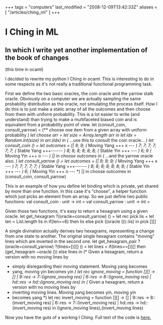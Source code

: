 +++
tags = "computers"
last_modified = "2008-12-09T13:42:33Z"
aliases = [ "/articles/ching_ml" ]
+++
# I Ching in ML

## In which I write yet another implementation of the book of changes
(this time in ocaml)

I decided to rewrite my python I Ching in ocaml. This is interesting to
do in some respects as it's not really a traditional functional
programming task.

First we define the two basic oracles, the coin oracle and the yarrow
stalk oracle. Obviously on a computer we are actually sampling the same
probability distribution as the oracle, not simulating the process
itself. How I do this is to just make a static array of all the
outcomes and then choose from them with uniform probability. This is a
lot easier to write (and understand) than trying to make a multifaceted
biased coin and is equivalent from a probability point of view.
let (consult_coin, consult_yarrow) =
(** choose one item from a given array with uniform probability *)
let choose arr =
let size = Array.length arr in
let idx = Random.int(size) in
arr.(idx)
in
(* ...use this to consult the coin oracle... *)
let consult_coin () =
let outcomes = [|
9; 9;               (* Moving Yang +++ x --- *)
7; 7; 7; 7; 7; 7;   (* Stable Yang +++------ *)
8; 8; 8; 8; 8; 8;   (* Stable Yin  +++   --- *)
6; 6                (* Moving Yin  +++ o --- *)
|]
in
choose outcomes
in
(* ...and the yarrow oracle also. *)
let consult_yarrow () =
let outcomes = [|
9; 9; 9;             (* Moving Yang +++ x --- *)
7; 7; 7; 7; 7;       (* Stable Yang +++------ *)
8; 8; 8; 8; 8; 8; 8; (* Stable Yin  +++   --- *)
6;                   (* Moving Yin  +++ o --- *)
|]
in
choose outcomes
in
(consult_coin, consult_yarrow)

This is an example of how you define let binding which is private, yet
shared by more than one function. In this case it's "choose", a helper
function which just picks an element from an array. So we just define
two public functions:
val consult_coin : unit -> int = <fun>
val consult_yarrow : unit -> int = <fun>

Given those two functions, it's easy to return a hexagram using a given
oracle.
let get_hexagram ?(oracle=consult_yarrow) () =
let rec pick lis =
let len = List.length lis in
if(len==6) then lis else pick ((oracle ())::lis)
in
pick [][]

A single divination actually derives two hexagrams, representing a
change from one state to another. The original single hexagram contains
"moving" lines which are inverted in the second one.
let get_hexagram_pair ?(oracle=consult_yarrow) ?(lines=[)][] () =
let lines = if(lines==[)][] then (get_hexagram ~oracle ()) else lines in
(* Given a hexagram, return a version with no moving lines by
* simply disregarding their moving statement.  Moving yang becomes
* yang, moving yin becomes yin *)
let rec ignore_moving =
function
[][] -> []
| 9::res -> 7::(ignore_moving res)
| 6::res -> 8::(ignore_moving res)
| hd::res -> hd::(ignore_moving res)
in
(* Given a hexagram, return a version with no moving lines by
* inverting moving lines.  Moving yang becomes yin, moving yin
* becomes yang *)
let rec invert_moving =
function
[][] -> []
| 9::res -> 8::(invert_moving res)
| 6::res -> 7::(invert_moving res)
| hd::res -> hd::(invert_moving res)
in
(ignore_moving lines),(invert_moving lines)

Now you have the guts of a working I Ching. Full text of the code is
[here.][5]

[1]: http://www.uncarved.com/articles/ching_ml
[2]: http://www.uncarved.com/
[3]: http://www.uncarved.com/articles/contact
[4]: http://www.uncarved.com/login/
[5]: http://www.uncarved.com/static/ching.ml
[6]: http://www.uncarved.com/tags/computers
[7]: mailto:sean@uncarved.com
[8]: http://creativecommons.org/licenses/by-sa/4.0/

